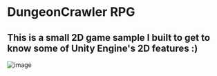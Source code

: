 # DungeonCrawler RPG
 This is a small 2D game sample I built to get to know some of Unity Engine's 2D features :)
 --------------------------------------
![image](https://github.com/JoonaV556/DungeonCrawlerRPG/assets/29842652/9b6cd307-2524-48d9-b244-64ebec88f990)
